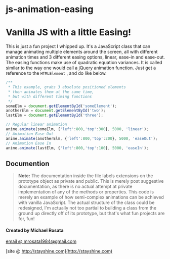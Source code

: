 # js-animation-easing
Vanilla JS with a little Easing!
===================


This is just a fun project I whipped up. It's a JavaScript class that can manage animating multiple elements around the screen, all with different animation times and 3 different easing options, linear, ease-in and ease-out. The easing functions make use of quadratic equation variances. It is called similar to the way one would call a jQuery animation function. Just get a reference to the `HTMLElement` , and do like below.

```js
/**
 * This example, grabs 3 absolute positioned elements
 * then animates them at the same time,
 * but with different timing functions
 */
someElm = document.getElementById('someElement');
anotherElm = document.getElementById('two');
lastElm = document.getElementById('three');

// Regular linear animation
anime.animate(someElm, {'left':800,'top':300}, 5000, 'linear');
// Animation Ease Out
anime.animate(anotherElm, {'left':800,'top':200}, 5000, 'easeOut');
// Animation Ease In
anime.animate(lastElm, {'left':800,'top':100}, 5000, 'easeIn');
```


Documention
-------------
> **Note:**
The documentation inside the file labels extensions on the prototype object as private and public. This is merely post suggestive documentation, as there is no actual attempt at private implementation of any of the methods or properties. This code is merely an example of how semi-complex animations can be achieved with vanilla JavaScript. The actual structure of the class could be redesigned, I'm actually not too partial to building a class from the ground up directly off of its prototype, but that's what fun projects are for, fun!

#### <i class="icon-file"></i>  Created by Michael Rosata
 
[email @ mrosata1984@gmail.com](mike@stayshine.com)

[site @ http://stayshine.com](http://stayshine.com)
